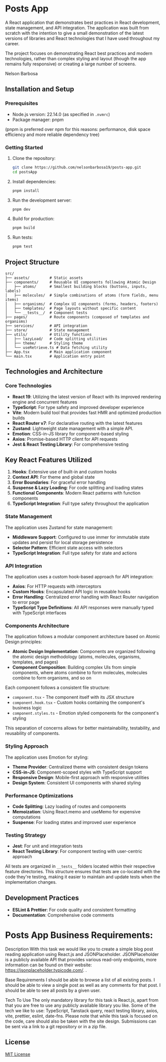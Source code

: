 # Posts App

A React application that demonstrates best practices in React development, state management, and API integration. The application was built from scratch with the intention to give a small demonstration of the latest versions of libraries and React technologies that I have used throughout my career.

The project focuses on demonstrating React best practices and modern technologies, rather than complex styling and layout (though the app remains fully responsive) or creating a large number of screens.

Nelson Barbosa

## Installation and Setup

### Prerequisites

- Node.js version: 22.14.0 (as specified in `.nvmrc`)
- Package manager: pnpm

(pnpm is preferred over npm for this reasons: performance, disk space efficiency and more reliable dependency tree)

### Getting Started

1. Clone the repository:

   ```bash
   git clone https://github.com/nelsonbarbosa19/posts-app.git
   cd postsApp
   ```

2. Install dependencies:

   ```bash
   pnpm install
   ```

3. Run the development server:

   ```bash
   pnpm dev
   ```

4. Build for production:

   ```bash
   pnpm build
   ```

5. Run tests:
   ```bash
   pnpm test
   ```

## Project Structure

```
src/
├── assets/         # Static assets
├── components/     # Reusable UI components following Atomic Design
│   ├── atoms/      # Smallest building blocks (buttons, inputs, labels)
│   ├── molecules/  # Simple combinations of atoms (form fields, menu items)
│   ├── organisms/  # Complex UI components (forms, headers, footers)
│   ├── templates/  # Page layouts without specific content
│   └── __tests__/  # Component tests
├── pages/          # Route components (composed of templates and organisms)
├── services/       # API integration
├── store/          # State management
├── utils/          # Utility functions
│   ├── lazyLoad/   # Code splitting utilities
│   ├── theme/      # Styling theme
│   └── useRetrieve.ts # Data fetching utility
├── App.tsx         # Main application component
└── main.tsx        # Application entry point
```

## Technologies and Architecture

### Core Technologies

- **React 19**: Utilizing the latest version of React with its improved rendering engine and concurrent features
- **TypeScript**: For type safety and improved developer experience
- **Vite**: Modern build tool that provides fast HMR and optimized production builds
- **React Router v7**: For declarative routing with the latest features
- **Zustand**: Lightweight state management with a simple API.
- **Emotion**: CSS-in-JS library for component-based styling
- **Axios**: Promise-based HTTP client for API requests
- **Jest & React Testing Library**: For comprehensive testing

## Key React Features Utilized

1. **Hooks**: Extensive use of built-in and custom hooks
2. **Context API**: For theme and global state
3. **Error Boundaries**: For graceful error handling
4. **Suspense & Lazy Loading**: For code splitting and loading states
5. **Functional Components**: Modern React patterns with function components
6. **TypeScript Integration**: Full type safety throughout the application

### State Management

The application uses Zustand for state management:

- **Middleware Support**: Configured to use immer for immutable state updates and persist for local storage persistence
- **Selector Pattern**: Efficient state access with selectors
- **TypeScript Integration**: Full type safety for state and actions

### API Integration

The application uses a custom hook-based approach for API integration:

- **Axios**: For HTTP requests with interceptors
- **Custom Hooks**: Encapsulated API logic in reusable hooks
- **Error Handling**: Centralized error handling with React Router navigation to error page
- **TypeScript Type Definitions**: All API responses were manually typed with TypeScript interfaces

### Components Architecture

The application follows a modular component architecture based on Atomic Design principles:

- **Atomic Design Implementation**: Components are organized following the atomic design methodology (atoms, molecules, organisms, templates, and pages)
- **Component Composition**: Building complex UIs from simple components, where atoms combine to form molecules, molecules combine to form organisms, and so on

Each component follows a consistent file structure:

- `component.tsx` - The component itself with its JSX structure
- `component.hook.tsx` - Custom hooks containing the component's business logic
- `component.styles.ts` - Emotion styled components for the component's styling

This separation of concerns allows for better maintainability, testability, and reusability of components.

### Styling Approach

The application uses Emotion for styling:

- **Theme Provider**: Centralized theme with consistent design tokens
- **CSS-in-JS**: Component-scoped styles with TypeScript support
- **Responsive Design**: Mobile-first approach with responsive utilities
- **Design System**: Consistent UI components with shared styling

### Performance Optimizations

- **Code Splitting**: Lazy loading of routes and components
- **Memoization**: Using React.memo and useMemo for expensive computations
- **Suspense**: For loading states and improved user experience

### Testing Strategy

- **Jest**: For unit and integration tests
- **React Testing Library**: For component testing with user-centric approach

All tests are organized in `__tests__` folders located within their respective feature directories. This structure ensures that tests are co-located with the code they're testing, making it easier to maintain and update tests when the implementation changes.

## Development Practices

- **ESLint & Prettier**: For code quality and consistent formatting
- **Documentation**: Comprehensive code comments

# Posts App Business Requirements:

Description
With this task we would like you to create a simple blog post reading application using React.js and JSONPlaceholder. JSONPlaceholder is a publicly available API that provides various read-only endpoints, more information can be found on their website: https://jsonplaceholder.typicode.com/. .

Base Requirements
I should be able to browse a list of all existing posts.
I should be able to view a single post as well as any comments for that post.
I should be able to see all posts by a given user.

Tech To Use
The only mandatory library for this task is React.js, apart from that you are free to use any publicly available library you like. Some of the tech we like to use: TypeScript, Tanstack query, react testing library, axios, vite, prettier, eslint, date-fns. Please note that while this task is focused on the code, care should also be taken with the site design.
Submissions can be sent via a link to a git repository or in a zip file.

## License

[MIT License](LICENSE)
